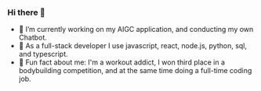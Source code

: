 ### Hi there 👋
- 🔭 I’m currently working on my AIGC application, and conducting my own Chatbot.
- 🌱 As a full-stack developer I use javascript, react, node.js, python, sql, and typescript.
- 💪 Fun fact about me: I'm a workout addict, I won third place in a bodybuilding competition, and at the same time doing a full-time coding job.
<!--
**jamiejinjin/jamiejinjin** is a ✨ _special_ ✨ repository because its `README.md` (this file) appears on your GitHub profile.

Here are some ideas to get you started:

- 🔭 I’m currently working on ...
- 🌱 I’m currently learning ...
- 👯 I’m looking to collaborate on ...
- 🤔 I’m looking for help with ...
- 💬 Ask me about ...
- 📫 How to reach me: ...
- 😄 Pronouns: ...
- ⚡ Fun fact: ...
-->
